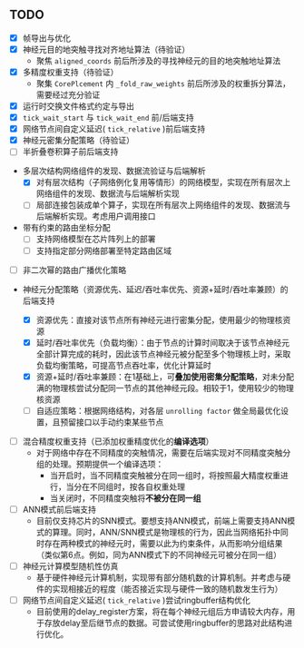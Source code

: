 ## TODO

- [x] 帧导出与优化
- [x] 神经元目的地突触寻找对齐地址算法（待验证）
  - 聚焦 `aligned_coords` 前后所涉及的寻找神经元的目的地突触地址算法
- [x] 多精度权重支持（待验证）
  - 聚集 `CorePlcement` 内 `_fold_raw_weights` 前后所涉及的权重拆分算法，需要经过充分验证
- [x] 运行时交换文件格式约定与导出
- [x] `tick_wait_start` 与 `tick_wait_end` 前/后端支持
- [x] 网络节点间自定义延迟( `tick_relative` )前后端支持
- [x] 神经元密集分配策略（待验证）
- [ ] 半折叠卷积算子前后端支持
- 多层次结构网络组件的发现、数据流验证与后端解析
  - [x] 对有层次结构（子网络例化复用等情形）的网络模型，实现在所有层次上网络组件的发现、数据流与后端解析实现
  - [ ] 局部连接包装成单个算子，实现在所有层次上网络组件的发现、数据流与后端解析实现。考虑用户调用接口
- 带有约束的路由坐标分配
  - [ ] 支持网络模型在芯片阵列上的部署
  - [ ] 支持指定部分网络部署至特定路由区域
- [ ] 非二次幂的路由广播优化策略

- 神经元分配策略（资源优先、延迟/吞吐率优先、资源+延时/吞吐率兼顾）的后端支持

  - [x] 资源优先：直接对该节点所有神经元进行密集分配，使用最少的物理核资源
  - [x] 延时/吞吐率优先（负载均衡）：由于节点的计算时间取决于该节点神经元全部计算完成的耗时，因此该节点神经元被分配至多个物理核上时，采取负载均衡策略，可提高节点吞吐率，优化计算延时
  - [x] 资源+延时/吞吐率兼顾：在1基础上，可**叠加使用密集分配策略**，对未分配满的物理核尝试分配同一节点的其他神经元段。相较于1，使用较少的物理核资源
  - [ ] 自适应策略：根据网络结构，对各层 `unrolling factor` 做全局最优化设置，且预留接口以手动约束某些节点

- [ ] 混合精度权重支持（已添加权重精度优化的**编译选项**）
  - 对于网络中存在不同精度的突触情况，需要在后端实现对不同精度突触分组的处理。预期提供一个编译选项：
    - 当开启时，当不同精度突触被分在同一组时，将按照最大精度权重进行，当分在不同组时，按各自权重处理
    - 当关闭时，不同精度突触将**不被分在同一组**
- [ ] ANN模式前后端支持
  - 目前仅支持芯片的SNN模式。要想支持ANN模式，前端上需要支持ANN模式的算理。同时，ANN/SNN模式是物理核的行为，因此当网络拓扑中同时存在两种模式的神经元时，需要以此为约束条件，从而影响分组结果（类似第6点。例如，同为ANN模式下的不同神经元可被分在同一组）
- [ ] 神经元计算模型随机性仿真
  - 基于硬件神经元计算机制，实现带有部分随机数的计算机制。并考虑与硬件的实现相接近的程度（能否接近实现与硬件一致的随机数发生行为）
- [ ] 网络节点间自定义延迟( `tick_relative` )尝试ringbuffer结构优化
  - 目前使用的delay_register方案，将在每个神经元组后方申请较大内存，用于存放delay至后继节点的数据。可尝试使用ringbuffer的思路对此结构进行优化。

